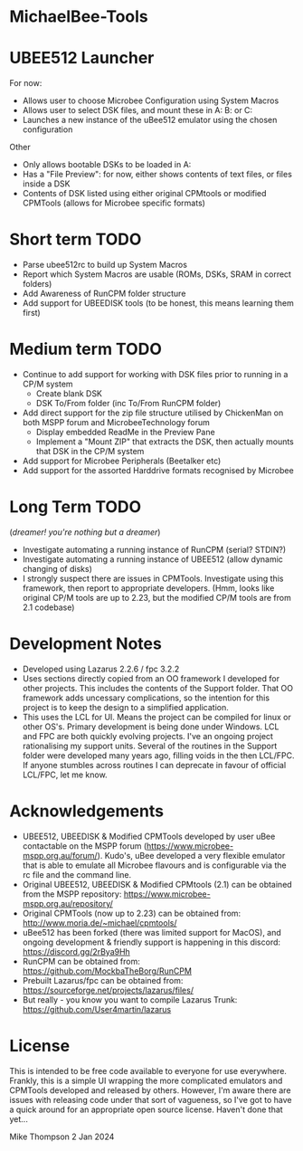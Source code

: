 # MichaelBee-Tools
# UBEE512 Launcher
For now:
+ Allows user to choose Microbee Configuration using System Macros
+ Allows user to select DSK files, and mount these in A: B: or C:
+ Launches a new instance of the uBee512 emulator using the chosen configuration

Other
+ Only allows bootable DSKs to be loaded in A:
+ Has a "File Preview": for now, either shows contents of text files, or files inside a DSK
+ Contents of DSK listed using either original CPMtools or modified CPMTools (allows for Microbee specific formats)

# Short term TODO
+ Parse ubee512rc to build up System Macros
+ Report which System Macros are usable (ROMs, DSKs, SRAM in correct folders)
+ Add Awareness of RunCPM folder structure
+ Add support for UBEEDISK tools (to be honest, this means learning them first)

# Medium term TODO
+ Continue to add support for working with DSK files prior to running in a CP/M system
  + Create blank DSK
  + DSK To/From folder (inc To/From RunCPM folder)
+ Add direct support for the zip file structure utilised by ChickenMan on both MSPP forum and MicrobeeTechnology forum
  + Display embedded ReadMe in the Preview Pane
  + Implement a "Mount ZIP" that extracts the DSK, then actually mounts that DSK in the CP/M system
+ Add support for Microbee Peripherals (Beetalker etc)
+ Add support for the assorted Harddrive formats recognised by Microbee

# Long Term TODO 
(_dreamer! you're nothing but a dreamer_)
+ Investigate automating a running instance of RunCPM (serial? STDIN?)
+ Investigate automating a running instance of UBEE512 (allow dynamic changing of disks)
+ I strongly suspect there are issues in CPMTools.  Investigate using this framework, then report to appropriate developers. (Hmm, looks like original CP/M tools are up to 2.23, but the modified CP/M tools are from 2.1 codebase)

# Development Notes
+ Developed using Lazarus 2.2.6 / fpc 3.2.2
+ Uses sections directly copied from an OO framework I developed for other projects. This includes the contents of the Support folder. That OO framework adds uncessary complications, so the intention for this project is to keep the design to a simplified application.    
+ This uses the LCL for UI.  Means the project can be compiled for linux or other OS's.  Primary development is being done under Windows.
LCL and FPC are both quickly evolving projects.  I've an ongoing project rationalising my support units.  Several of the routines in the Support folder were developed many years ago, filling voids in the then LCL/FPC.  If anyone stumbles across routines I can deprecate in favour of official LCL/FPC, let me know.

# Acknowledgements
+ UBEE512, UBEEDISK & Modified CPMTools developed by user uBee contactable on the MSPP forum (https://www.microbee-mspp.org.au/forum/).  Kudo's, uBee developed a very flexible emulator that is able to emulate all Microbee flavours and is configurable via the rc file and the command line. 
+ Original UBEE512, UBEEDISK & Modified CPMtools (2.1) can be obtained from the MSPP repository: https://www.microbee-mspp.org.au/repository/
+ Original CPMTools (now up to 2.23) can be obtained from: http://www.moria.de/~michael/cpmtools/
+ uBee512 has been forked (there was limited support for MacOS), and ongoing development & friendly support is happening in this discord: https://discord.gg/2rBya9Hh
+ RunCPM can be obtained from: https://github.com/MockbaTheBorg/RunCPM
+ Prebuilt Lazarus/fpc can be obtained from: https://sourceforge.net/projects/lazarus/files/
+ But really - you know you want to compile Lazarus Trunk: https://github.com/User4martin/lazarus

# License
This is intended to be free code available to everyone for use everywhere.  Frankly, this is a simple UI wrapping the more complicated emulators and CPMTools developed and released by others.  However, I'm aware there are issues with releasing code under that sort of vagueness, so I've got to have a quick around for an appropriate open source license.  Haven't done that yet...

Mike Thompson
2 Jan 2024

